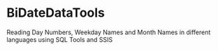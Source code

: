# BiDateDataTools
Reading Day Numbers, Weekday Names and Month Names in different languages using SQL Tools and SSIS
